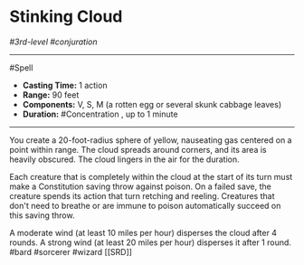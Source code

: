 # Stinking Cloud
*#3rd-level #conjuration*
___ 
#Spell
- **Casting Time:** 1 action
- **Range:** 90 feet
- **Components:** V, S, M (a rotten egg or several skunk cabbage leaves)
- **Duration:** #Concentration , up to 1 minute
---
You create a 20-foot-radius sphere of yellow, nauseating gas centered on a point within range. The cloud spreads around corners, and its area is heavily obscured. The cloud lingers in the air for the duration.

Each creature that is completely within the cloud at the start of its turn must make a Constitution saving throw against poison. On a failed save, the creature spends its action that turn retching and reeling. Creatures that don't need to breathe or are immune to poison automatically succeed on this saving throw.

A moderate wind (at least 10 miles per hour) disperses the cloud after 4 rounds. A strong wind (at least 20 miles per hour) disperses it after 1 round.
#bard
#sorcerer
#wizard
[[SRD]]